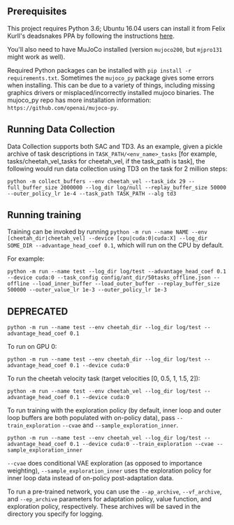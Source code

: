 ## Prerequisites

This project requires Python 3.6; Ubuntu 16.04 users can install it from Felix Kurll's deadsnakes PPA by following the instructions [here](https://askubuntu.com/questions/865554/how-do-i-install-python-3-6-using-apt-get).

You'll also need to have MuJoCo installed (version `mujoco200`, but `mjpro131` might work as well).

Required Python packages can be installed with `pip install -r requirements.txt`. Sometimes the `mujoco_py` package gives some errors when installing. This can be due to a variety of things, including missing graphics drivers or misplaced/incorrectly installed mujoco binaries. The mujoco_py repo has more installation information: `https://github.com/openai/mujoco-py`.

## Running Data Collection

Data Collection supports both SAC and TD3. As an example, given a pickle archive of task descriptions in `TASK_PATH/<env_name>_tasks` [for example, tasks/cheetah_vel_tasks for cheetah_vel, if the task_path is task], the following would run data collection using TD3 on the task for 2 million steps:

`python -m collect_buffers --env cheetah_vel --task_idx 29 --full_buffer_size 2000000 --log_dir log/null --replay_buffer_size 50000 --outer_policy_lr 1e-4 --task_path TASK_PATH --alg td3`

## Running training

Training can be invoked by running `python -m run --name NAME --env [cheetah_dir|cheetah_vel] --device [cpu|cuda:0|cuda:X] --log_dir SOME_DIR --advantage_head_coef 0.1`, which will run on the CPU by default.

For example:

`python -m run --name test --log_dir log/test --advantage_head_coef 0.1 --device cuda:0 --task_config config/ant_dir/50tasks_offline.json --offline --load_inner_buffer --load_outer_buffer --replay_buffer_size 500000 --outer_value_lr 1e-3 --outer_policy_lr 1e-3`

## DEPRECATED

`python -m run --name test --env cheetah_dir --log_dir log/test --advantage_head_coef 0.1`

To run on GPU 0:

`python -m run --name test --env cheetah_dir --log_dir log/test --advantage_head_coef 0.1 --device cuda:0`

To run the cheetah velocity task (target velocities [0, 0.5, 1, 1.5, 2]):

`python -m run --name test --env cheetah_vel --log_dir log/test --advantage_head_coef 0.1 --device cuda:0`

To run training with the exploration policy (by default, inner loop and outer loop buffers are both populated with on-policy data), pass `--train_exploration` `--cvae` and `--sample_exploration_inner`.

`python -m run --name test --env cheetah_vel --log_dir log/test --advantage_head_coef 0.1 --device cuda:0 --train_exploration --cvae --sample_exploration_inner`

`--cvae` does conditional VAE exploration (as opposed to importance weighting), `--sample_exploration_inner` uses the exploration policy for inner loop data instead of on-policy post-adaptation data.

To run a pre-trained network, you can use the `--ap_archive`, `--vf_archive`, and `--ep_archive` parameters for adaptation policy, value function, and exploration policy, respectively. These archives will be saved in the directory you specify for logging.

